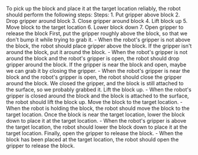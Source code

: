 To pick up the block and place it at the target location reliably, the robot should perform the following steps:
    Steps:  1. Put gripper above block  2. Drop gripper around block  3. Close gripper around block  4. Lift block up  5. Move block to the target location  6. Lower block down  7. Open gripper to release the block
    First, put the gripper roughly above the block, so that we don't bump it while trying to grab it.
    - When the robot's gripper is not above the block, the robot should place gripper above the block.
    If the gripper isn't around the block, put it around the block.
    - When the robot's gripper is not around the block and the robot's gripper is open, the robot should drop gripper around the block.
    If the gripper is near the block and open, maybe we can grab it by closing the gripper.
    - When the robot's gripper is near the block and the robot's gripper is open, the robot should close the gripper around the block.
    We closed the gripper, and the block is still attached to the surface, so we probably grabbed it. Lift the block up.
    - When the robot's gripper is closed around the block and the block is attached to the surface, the robot should lift the block up.
    Move the block to the target location.
    - When the robot is holding the block, the robot should move the block to the target location.
    Once the block is near the target location, lower the block down to place it at the target location.
    - When the robot's gripper is above the target location, the robot should lower the block down to place it at the target location.
    Finally, open the gripper to release the block.
    - When the block has been placed at the target location, the robot should open the gripper to release the block.